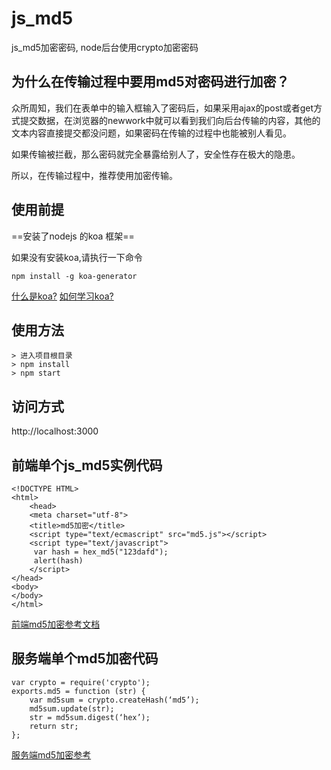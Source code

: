 # js_md5
js_md5加密密码, node后台使用crypto加密密码

## 为什么在传输过程中要用md5对密码进行加密？
众所周知，我们在表单中的输入框输入了密码后，如果采用ajax的post或者get方式提交数据，在浏览器的newwork中就可以看到我们向后台传输的内容，其他的文本内容直接提交都没问题，如果密码在传输的过程中也能被别人看见。

如果传输被拦截，那么密码就完全暴露给别人了，安全性存在极大的隐患。

所以，在传输过程中，推荐使用加密传输。

## 使用前提
==安装了nodejs 的koa 框架==  

如果没有安装koa,请执行一下命令  

```
npm install -g koa-generator
```

[什么是koa?](https://www.zhihu.com/question/38879363)
[如何学习koa? ](http://17koa.com/koa-generator-examples/koa-generator/install.html)

## 使用方法
```
> 进入项目根目录
> npm install
> npm start

```

## 访问方式
http://localhost:3000



## 前端单个js_md5实例代码
```
<!DOCTYPE HTML>
<html>
	<head>
	<meta charset="utf-8">
	<title>md5加密</title>
	<script type="text/ecmascript" src="md5.js"></script>
	<script type="text/javascript">
	 var hash = hex_md5("123dafd");
	 alert(hash)
	</script>
</head>
<body>
</body>
</html>
```
[前端md5加密参考文档](http://www.jb51.net/article/82831.htm)


## 服务端单个md5加密代码
```
var crypto = require('crypto');
exports.md5 = function (str) {
	var md5sum = crypto.createHash(‘md5’);
	md5sum.update(str);
	str = md5sum.digest(‘hex’);
	return str;
};
```
[服务端md5加密参考](http://cnodejs.org/topic/501967e0f767cc9a518a08f4)



